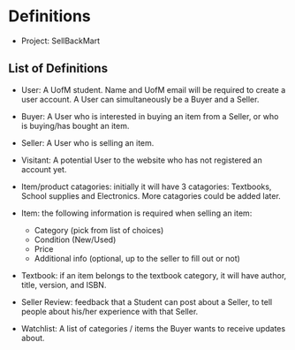 # Definitions

- Project: SellBackMart

## List of Definitions

- User: A UofM student. Name and UofM email will be required to create a user account. A User can simultaneously be a Buyer and a Seller.

- Buyer: A User who is interested in buying an item from a Seller, or who is buying/has bought an item.

- Seller: A User who is selling an item.

- Visitant: A potential User to the website who has not registered an account yet.

- Item/product catagories: initially it will have 3 catagories: Textbooks, School supplies and Electronics. More catagories could be added later.

- Item: the following information is required when selling an item: 
     - Category (pick from list of choices) 
     - Condition (New/Used)
     - Price
     - Additional info (optional, up to the seller to fill out or not) 

- Textbook: if an item belongs to the textbook category, it will have author, title, version, and ISBN.

- Seller Review: feedback that a Student can post about a Seller, to tell people about his/her experience with that Seller.

- Watchlist: A list of categories / items the Buyer wants to receive updates about.
